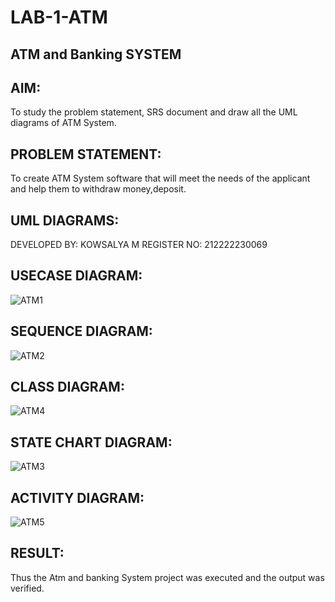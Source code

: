 # LAB-1-ATM
## ATM and Banking SYSTEM
## AIM: 
To study the problem statement, SRS document and draw all the UML diagrams of ATM
System.
## PROBLEM STATEMENT:
To create ATM System software that will meet the needs of the applicant and help them
to withdraw money,deposit.
## UML DIAGRAMS:
DEVELOPED BY: KOWSALYA M
REGISTER NO: 212222230069

## USECASE DIAGRAM:
![ATM1](https://github.com/Kowsalyasathya/LAB-1-ATM/assets/118671457/4a2acc7a-35dc-4ce5-8d95-9dfb16b49c87)
## SEQUENCE DIAGRAM:
![ATM2](https://github.com/Kowsalyasathya/LAB-1-ATM/assets/118671457/8f8a9587-4f98-4010-a25c-87101c01bc65)
## CLASS DIAGRAM:
![ATM4](https://github.com/Kowsalyasathya/LAB-1-ATM/assets/118671457/6fe7a737-9abb-4985-bc3f-f7ecd93db3ac)
## STATE CHART DIAGRAM:
![ATM3](https://github.com/Kowsalyasathya/LAB-1-ATM/assets/118671457/d03aea3b-9199-4bc4-80b5-81fdf3f7ac34)
## ACTIVITY DIAGRAM:
![ATM5](https://github.com/Kowsalyasathya/LAB-1-ATM/assets/118671457/253aa351-33dd-4e53-951d-5a8b1e136d8b)

## RESULT: 
Thus the Atm and banking System project was executed and the output was verified.
